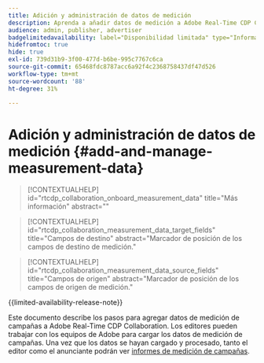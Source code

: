 ```yaml
---
title: Adición y administración de datos de medición
description: Aprenda a añadir datos de medición a Adobe Real-Time CDP Collaboration.
audience: admin, publisher, advertiser
badgelimitedavailability: label="Disponibilidad limitada" type="Informative" url="https://helpx.adobe.com/legal/product-descriptions/real-time-customer-data-platform-collaboration.html newtab=true"
hidefromtoc: true
hide: true
exl-id: 739d31b9-3f00-477d-b6be-995c7767c6ca
source-git-commit: 65468fdc8787acc6a92f4c2368758437df47d526
workflow-type: tm+mt
source-wordcount: '88'
ht-degree: 31%

---
```


# Adición y administración de datos de medición {#add-and-manage-measurement-data}

>[!CONTEXTUALHELP]
>id="rtcdp_collaboration_onboard_measurement_data"
>title="Más información"
>abstract=""

>[!CONTEXTUALHELP]
>id="rtcdp_collaboration_measurement_data_target_fields"
>title="Campos de destino"
>abstract="Marcador de posición de los campos de destino de medición."

>[!CONTEXTUALHELP]
>id="rtcdp_collaboration_measurement_data_source_fields"
>title="Campos de origen"
>abstract="Marcador de posición de los campos de origen de medición."

{{limited-availability-release-note}}

Este documento describe los pasos para agregar datos de medición de campañas a Adobe Real-Time CDP Collaboration. Los editores pueden trabajar con los equipos de Adobe para cargar los datos de medición de campañas. Una vez que los datos se hayan cargado y procesado, tanto el editor como el anunciante podrán ver [informes de medición de campañas](/help/guide/collaborate/measure.md).
